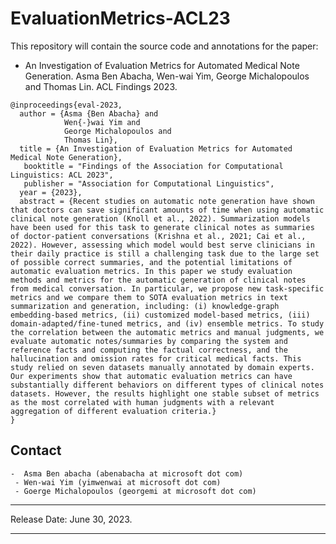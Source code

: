 # EvaluationMetrics-ACL23

This repository will contain the source code and annotations for the paper: 
- An Investigation of Evaluation Metrics for Automated Medical Note Generation. Asma Ben Abacha, Wen-wai Yim, George Michalopoulos and Thomas Lin. ACL Findings 2023. 

```
@inproceedings{eval-2023,
  author = {Asma {Ben Abacha} and 
            Wen{-}wai Yim and
            George Michalopoulos and
            Thomas Lin},
  title = {An Investigation of Evaluation Metrics for Automated Medical Note Generation},
   booktitle = "Findings of the Association for Computational Linguistics: ACL 2023",
   publisher = "Association for Computational Linguistics",
  year = {2023},
  abstract = {Recent studies on automatic note generation have shown that doctors can save significant amounts of time when using automatic clinical note generation (Knoll et al., 2022). Summarization models have been used for this task to generate clinical notes as summaries of doctor-patient conversations (Krishna et al., 2021; Cai et al., 2022). However, assessing which model would best serve clinicians in their daily practice is still a challenging task due to the large set of possible correct summaries, and the potential limitations of automatic evaluation metrics. In this paper we study evaluation methods and metrics for the automatic generation of clinical notes from medical conversation. In particular, we propose new task-specific metrics and we compare them to SOTA evaluation metrics in text summarization and generation, including: (i) knowledge-graph embedding-based metrics, (ii) customized model-based metrics, (iii) domain-adapted/fine-tuned metrics, and (iv) ensemble metrics. To study the correlation between the automatic metrics and manual judgments, we evaluate automatic notes/summaries by comparing the system and reference facts and computing the factual correctness, and the hallucination and omission rates for critical medical facts. This study relied on seven datasets manually annotated by domain experts. Our experiments show that automatic evaluation metrics can have substantially different behaviors on different types of clinical notes datasets. However, the results highlight one stable subset of metrics as the most correlated with human judgments with a relevant aggregation of different evaluation criteria.}
}
```


## Contact

    -  Asma Ben abacha (abenabacha at microsoft dot com)
     - Wen-wai Yim (yimwenwai at microsoft dot com)
     - Goerge Michalopoulos (georgemi at microsoft dot com)

----

Release Date: June 30, 2023. 

----
